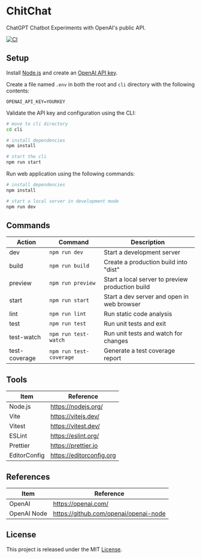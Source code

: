 # ChitChat

ChatGPT Chatbot Experiments with OpenAI's public API.

[![CI][ci-badge]][ci-url]

## Setup

Install [Node.js](https://nodejs.org/en/download/) and create an [OpenAI API key](https://platform.openai.com/account/api-keys).

Create a file named `.env` in both the root and `cli` directory with the following contents:

```
OPENAI_API_KEY=YOURKEY
```

Validate the API key and configuration using the CLI:

```bash
# move to cli directory
cd cli

# install dependencies
npm install

# start the cli
npm run start
```

Run web application using the following commands:

```bash
# install dependencies
npm install

# start a local server in development mode
npm run dev
```

## Commands

| Action        | Command                 | Description                                      |
| ------------- | ----------------------- | ------------------------------------------------ |
| dev           | `npm run dev`           | Start a development server                       |
| build         | `npm run build`         | Create a production build into "dist"            |
| preview       | `npm run preview`       | Start a local server to preview production build |
| start         | `npm run start`         | Start a dev server and open in web browser       |
| lint          | `npm run lint`          | Run static code analysis                         |
| test          | `npm run test`          | Run unit tests and exit                          |
| test-watch    | `npm run test-watch`    | Run unit tests and watch for changes             |
| test-coverage | `npm run test-coverage` | Generate a test coverage report                  |

## Tools

| Item         | Reference                |
| ------------ | ------------------------ |
| Node.js      | https://nodejs.org/      |
| Vite         | https://vitejs.dev/      |
| Vitest       | https://vitest.dev/      |
| ESLint       | https://eslint.org/      |
| Prettier     | https://prettier.io      |
| EditorConfig | https://editorconfig.org |

## References

| Item        | Reference                             |
| ----------- | ------------------------------------- |
| OpenAI      | https://openai.com/                   |
| OpenAI Node | https://github.com/openai/openai-node |

## License

This project is released under the MIT [License](LICENSE).

[ci-badge]: https://github.com/epreston/chitchat/actions/workflows/ci.yml/badge.svg
[ci-url]: https://github.com/epreston/chitchat/actions

